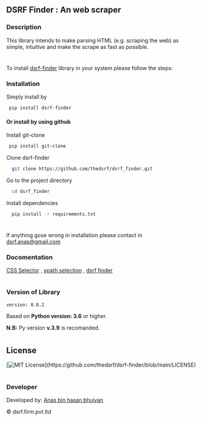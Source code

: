 
## DSRF Finder : An web scraper

### Description

 This library intends to make parsing HTML (e.g. scraping the web) as simple, intuitive and make the scrape as fast as possible.
#
To install [dsrf-finder](https://pypi.org/project/dsrf-finder) library in your system please follow the steps:

### Installation

 Simply install by
 ```bash
  pip install dsrf-finder
 ```
 #### Or install by using github
 
 Install git-clone

 ```bash
  pip install git-clone
 ```
 Clone dsrf-finder
 ```bash
   git clone https://github.com/thedsrf/dsrf_finder.git
 ```
 Go to the project directory

 ```bash
   cd dsrf_finder
 ```

 Install dependencies

 ```bash
   pip install -r requirements.txt
 ```
 #
 If anything gose wrong in installation please contact in dsrf.anas@gmail.com

### Docomentation
 [CSS Selector](https://github.com/thedsrf/dsrf-finder/blob/main/doc/css%20selector.md) , [xpath selection](https://github.com/thedsrf/dsrf-finder/blob/main/doc/xpath.md) , [dsrf finder](https://github.com/thedsrf/dsrf-finder/blob/main/doc/dsrf%20finder.md)
 #
 
### Version of Library
 `version: 0.0.2`

 Based on **Python version: 3.6** or higher. 
 
 **N.B:** Py version **v.3.9** is recomanded.  
 #

## License

 [![MIT License](https://img.shields.io/apm/l/atomic-design-ui.svg?)](https://github.com/thedsrf/dsrf-finder/blob/main/LICENSE)
#

### Developer
Developed by: [Anas bin hasan bhuiyan](https://www.twitter.com/anas__bhuiyan)

 &copy; dsrf.firm.pvt.ltd
 #
